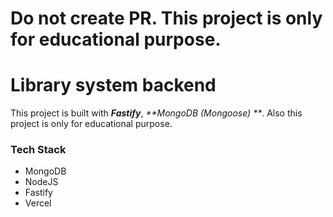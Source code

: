 # Do not create PR. This project is only for educational purpose.

# Library system backend 

This project is built with _**Fastify**_, _**MongoDB (Mongoose) **_. Also this project is only for educational purpose.

### Tech Stack

- MongoDB
- NodeJS
- Fastify
- Vercel
